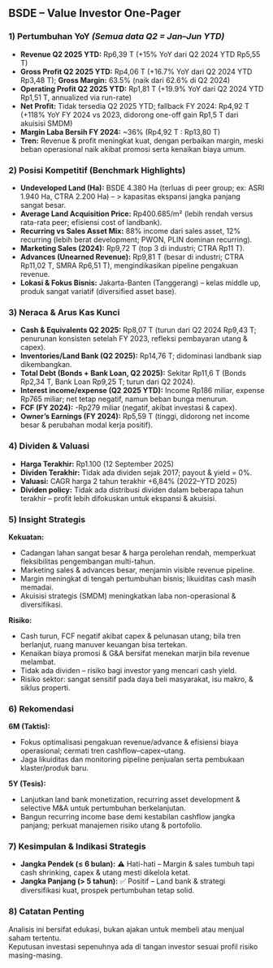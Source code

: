 ## BSDE – Value Investor One-Pager

### 1) Pertumbuhan YoY *(Semua data Q2 = Jan–Jun YTD)*
- **Revenue Q2 2025 YTD:** Rp6,39 T (+15% YoY dari Q2 2024 YTD Rp5,55 T)
- **Gross Profit Q2 2025 YTD:** Rp4,06 T (+16.7% YoY dari Q2 2024 YTD Rp3,48 T); **Gross Margin:** 63.5% (naik dari 62.6% di Q2 2024)
- **Operating Profit Q2 2025 YTD:** Rp1,81 T (+19.9% YoY dari Q2 2024 YTD Rp1,51 T, annualized via run-rate)
- **Net Profit:** Tidak tersedia Q2 2025 YTD; fallback FY 2024: Rp4,92 T (+118% YoY FY 2024 vs 2023, didorong one-off gain Rp1,5 T dari akuisisi SMDM)
- **Margin Laba Bersih FY 2024:** ~36% (Rp4,92 T : Rp13,80 T)
- **Tren:** Revenue & profit meningkat kuat, dengan perbaikan margin, meski beban operasional naik akibat promosi serta kenaikan biaya umum.

### 2) Posisi Kompetitif (Benchmark Highlights)
- **Undeveloped Land (Ha):** BSDE 4.380 Ha (terluas di peer group; ex: ASRI 1.940 Ha, CTRA 2.200 Ha) – > kapasitas ekspansi jangka panjang sangat besar.
- **Average Land Acquisition Price:** Rp400.685/m² (lebih rendah versus rata-rata peer; efisiensi cost of landbank).
- **Recurring vs Sales Asset Mix:** 88% income dari sales asset, 12% recurring (lebih berat development; PWON, PLIN dominan recurring).
- **Marketing Sales (2024):** Rp9,72 T (top 3 di industri; CTRA Rp11 T).
- **Advances (Unearned Revenue):** Rp9,81 T (besar di industri; CTRA Rp11,02 T, SMRA Rp6,51 T), mengindikasikan pipeline pengakuan revenue.
- **Lokasi & Fokus Bisnis:** Jakarta-Banten (Tanggerang) – kelas middle up, produk sangat variatif (diversified asset base).

### 3) Neraca & Arus Kas Kunci
- **Cash & Equivalents Q2 2025:** Rp8,07 T (turun dari Q2 2024 Rp9,43 T; penurunan konsisten setelah FY 2023, refleksi pembayaran utang & capex).
- **Inventories/Land Bank (Q2 2025):** Rp14,76 T; didominasi landbank siap dikembangkan.
- **Total Debt (Bonds + Bank Loan, Q2 2025):** Sekitar Rp11,6 T (Bonds Rp2,34 T, Bank Loan Rp9,25 T; turun dari Q2 2024).
- **Interest income/expense (Q2 2025 YTD):** Income Rp186 miliar, expense Rp765 miliar; net tetap negatif, namun beban bunga menurun.
- **FCF (FY 2024):** -Rp279 miliar (negatif, akibat investasi & capex).
- **Owner’s Earnings (FY 2024):** Rp5,59 T (tinggi, didorong net income besar & perubahan modal kerja positif).

### 4) Dividen & Valuasi
- **Harga Terakhir:** Rp1.100 (12 September 2025)
- **Dividen Terakhir:** Tidak ada dividen sejak 2017; payout & yield = 0%.
- **Valuasi:** CAGR harga 2 tahun terakhir +6,84% (2022–YTD 2025)
- **Dividen policy:** Tidak ada distribusi dividen dalam beberapa tahun terakhir – profit lebih difokuskan untuk ekspansi & akuisisi.

### 5) Insight Strategis
**Kekuatan:**
- Cadangan lahan sangat besar & harga perolehan rendah, memperkuat fleksibilitas pengembangan multi-tahun.
- Marketing sales & advances besar, menjamin visible revenue pipeline.
- Margin meningkat di tengah pertumbuhan bisnis; likuiditas cash masih memadai.
- Akuisisi strategis (SMDM) meningkatkan laba non-operasional & diversifikasi.

**Risiko:**
- Cash turun, FCF negatif akibat capex & pelunasan utang; bila tren berlanjut, ruang manuver keuangan bisa tertekan.
- Kenaikan biaya promosi & G&A bersifat menekan marjin bila revenue melambat.
- Tidak ada dividen – risiko bagi investor yang mencari cash yield.
- Risiko sektor: sangat sensitif pada daya beli masyarakat, isu makro, & siklus properti.

### 6) Rekomendasi
**6M (Taktis):**
- Fokus optimalisasi pengakuan revenue/advance & efisiensi biaya operasional; cermati tren cashflow–capex–utang.
- Jaga likuiditas dan monitoring pipeline penjualan serta pembukaan klaster/produk baru.

**5Y (Tesis):**
- Lanjutkan land bank monetization, recurring asset development & selective M&A untuk pertumbuhan berkelanjutan.
- Bangun recurring income base demi kestabilan cashflow jangka panjang; perkuat manajemen risiko utang & portofolio.

### 7) Kesimpulan & Indikasi Strategis
- **Jangka Pendek (≤ 6 bulan):** ⚠️ Hati-hati – Margin & sales tumbuh tapi cash shrinking, capex & utang mesti dikelola ketat.
- **Jangka Panjang (> 5 tahun):** ✅ Positif – Land bank & strategi diversifikasi kuat, prospek pertumbuhan tetap solid.

### 8) Catatan Penting
Analisis ini bersifat edukasi, bukan ajakan untuk membeli atau menjual saham tertentu.  
Keputusan investasi sepenuhnya ada di tangan investor sesuai profil risiko masing-masing.